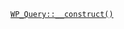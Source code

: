 <p><code><a href="https://developer.wordpress.org/reference/classes/WP_Query/__construct/">WP_Query::__construct()</a></code></p>

<blockquote>



</blockquote>
